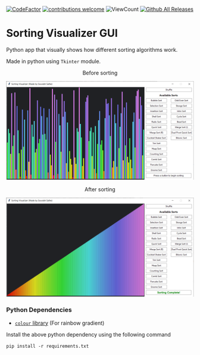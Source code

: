 [![CodeFactor](https://www.codefactor.io/repository/github/sourhub226/sorting-visualizer-python/badge)](https://www.codefactor.io/repository/github/sourhub226/sorting-visualizer-python)
[![contributions welcome](https://img.shields.io/badge/contributions-welcome-brightgreen.svg?style=flat)](https://github.com/sourhub226/sorting-visualizer-python/issues)
![ViewCount](https://views.whatilearened.today/views/github/sourhub226/sorting-visualizer-python.svg)
[![Github All Releases](https://img.shields.io/github/downloads/sourhub226/sorting-visualizer-python/total.svg)](https://github.com/sourhub226/sorting-visualizer-python/releases)

# Sorting Visualizer GUI

Python app that visually shows how different sorting algorithms work.

Made in python using `Tkinter` module.

<p align=center>Before sorting</p>

![GUI](before-sorting.png)

<p align=center>After sorting</p>

![GUI](after-sorting.png)

### Python Dependencies

-   [`colour` library](https://pypi.org/project/colour/) (For rainbow gradient)

Install the above python dependency using the following command

    pip install -r requirements.txt
